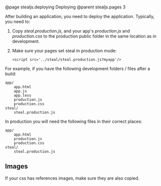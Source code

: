 @page stealjs.deploying Deploying
@parent stealjs.pages 3

After building an application, you need to deploy the 
application.  Typically, you need to:

1. Copy _steal.production.js_, and your 
   app's _production.js_ and _production.css_ to the production public
   folder in the same location as in development.

2. Make sure your pages set steal in production mode:

       <script src='../steal/steal.production.js?myapp'/>
       

For example, if you have the following development 
folders / files after a build:

    app/
        app.html
        app.js
        app.less
        production.js
        production.css
    steal/
        steal.production.js
        

In production you will need the following files in their
correct places:

    app/
        app.html
        production.js
        production.css
    steal/
        steal.production.js
        
## Images

If your css has references images, make sure they
are also copied.

